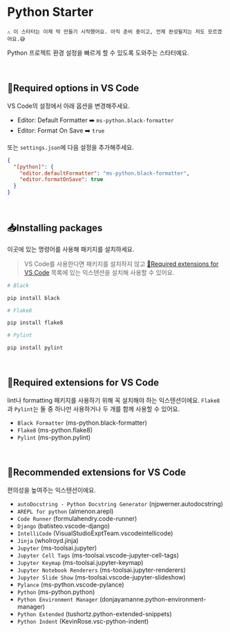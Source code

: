 # Python Starter

```text
⚠️ 이 스타터는 이제 막 만들기 시작했어요. 아직 준비 중이고, 언제 완성될지는 저도 모르겠어요.😅
```

Python 프로젝트 환경 설정을 빠르게 할 수 있도록 도와주는 스타터예요.

<br>

## 📌Required options in VS Code

VS Code의 설정에서 아래 옵션을 변경해주세요.

- Editor: Default Formatter ➡️ `ms-python.black-formatter`
- Editor: Format On Save ➡️ `true`

또는 `settings.json`에 다음 설정을 추가해주세요.

```json
{
  "[python]": {
    "editor.defaultFormatter": "ms-python.black-formatter",
    "editor.formatOnSave": true
  }
}
```

<br>

## 📥Installing packages

이곳에 있는 명령어를 사용해 패키지를 설치하세요.

> VS Code를 사용한다면 패키지를 설치하지 않고 [🧩Required extensions for VS Code](#required-extensions-for-vs-code) 목록에 있는 익스텐션을 설치해 사용할 수 있어요.

```bash
# Black

pip install black

# Flake8

pip install flake8

# Pylint

pip install pylint
```

<br>

## 🧩Required extensions for VS Code

lint나 formatting 패키지를 사용하기 위해 꼭 설치해야 하는 익스텐션이에요. `Flake8`과 `Pylint`는 둘 중 하나만 사용하거나 두 개를 함께 사용할 수 있어요.

- `Black Formatter` (ms-python.black-formatter)
- `Flake8` (ms-python.flake8)
- `Pylint` (ms-python.pylint)

<br>

## 🚀Recommended extensions for VS Code

편의성을 높여주는 익스텐션이에요.

- `autoDocstring - Python Docstring Generator` (njpwerner.autodocstring)
- `AREPL for python` (almenon.arepl)
- `Code Runner` (formulahendry.code-runner)
- `Django` (batisteo.vscode-django)
- `IntelliCode` (VisualStudioExptTeam.vscodeintellicode)
- `Jinja` (wholroyd.jinja)
- `Jupyter` (ms-toolsai.jupyter)
- `Jupyter Cell Tags` (ms-toolsai.vscode-jupyter-cell-tags)
- `Jupyter Keymap` (ms-toolsai.jupyter-keymap)
- `Jupyter Notebook Renderers` (ms-toolsai.jupyter-renderers)
- `Jupyter Slide Show` (ms-toolsai.vscode-jupyter-slideshow)
- `Pylance` (ms-python.vscode-pylance)
- `Python` (ms-python.python)
- `Python Environment Manager` (donjayamanne.python-environment-manager)
- `Python Extended` (tushortz.python-extended-snippets)
- `Python Indent` (KevinRose.vsc-python-indent)
